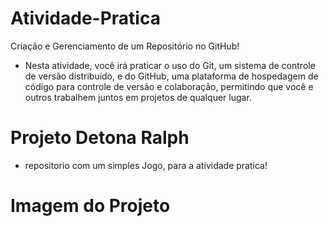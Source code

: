 # Atividade-Pratica 
Criação e Gerenciamento de um Repositório no GitHub! 

- Nesta atividade, você irá praticar o uso do Git, um sistema de controle de versão distribuído, e do GitHub, uma plataforma de
hospedagem de código para controle de versão e colaboração, permitindo que você e outros trabalhem juntos em projetos de
qualquer lugar. 

# Projeto Detona Ralph 
- repositorio com um simples Jogo, para a atividade pratica! 

# Imagem do Projeto
